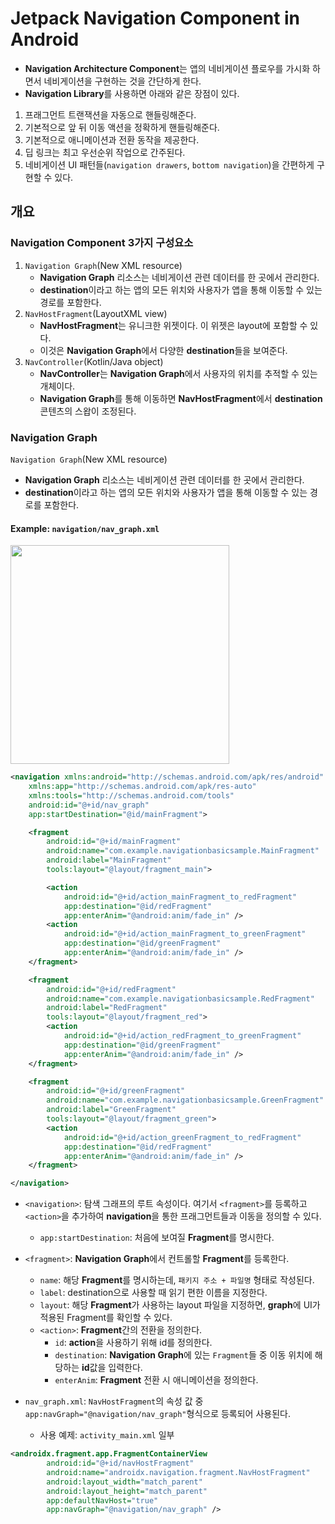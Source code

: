 # Jetpack Navigation Component in Android

- **Navigation Architecture Component**는 앱의 네비게이션 플로우를 가시화 하면서 네비게이션을 구현하는 것을 간단하게 한다.
- **Navigation Library**를 사용하면 아래와 같은 장점이 있다.

1. 프래그먼트 트랜잭션을 자동으로 핸들링해준다.
2. 기본적으로 앞 뒤 이동 액션을 정확하게 핸들링해준다.
3. 기본적으로 애니메이션과 전환 동작을 제공한다.
4. 딥 링크는 최고 우선순위 작업으로 간주된다.
5. 네비게이션 UI 패턴들(`navigation drawers`, `bottom navigation`)을 간편하게 구현할 수 있다.


## 개요
### Navigation Component 3가지 구성요소
1. `Navigation Graph`(New XML resource)
   - **Navigation Graph** 리소스는 네비게이션 관련 데이터를 한 곳에서 관리한다.
   - **destination**이라고 하는 앱의 모든 위치와 사용자가 앱을 통해 이동할 수 있는 경로를 포함한다.
2. `NavHostFragment`(LayoutXML view)
   - **NavHostFragment**는 유니크한 위젯이다. 이 위젯은 layout에 포함할 수 있다.
   - 이것은 **Navigation Graph**에서 다양한 **destination**들을 보여준다.
3. `NavController`(Kotlin/Java object)
   - **NavController**는 **Navigation Graph**에서 사용자의 위치를 추적할 수 있는 개체이다.
   - **Navigation Graph**를 통해 이동하면 **NavHostFragment**에서 **destination** 콘텐츠의 스왑이 조정된다.

### Navigation Graph
`Navigation Graph`(New XML resource)
   - **Navigation Graph** 리소스는 네비게이션 관련 데이터를 한 곳에서 관리한다.
   - **destination**이라고 하는 앱의 모든 위치와 사용자가 앱을 통해 이동할 수 있는 경로를 포함한다.

#### Example: `navigation/nav_graph.xml`

<img src="https://user-images.githubusercontent.com/40654227/179337349-84576877-6e29-49be-aa0c-707686f73e0d.png" height=350/>

``` xml
<navigation xmlns:android="http://schemas.android.com/apk/res/android"
    xmlns:app="http://schemas.android.com/apk/res-auto"
    xmlns:tools="http://schemas.android.com/tools"
    android:id="@+id/nav_graph"
    app:startDestination="@id/mainFragment">

    <fragment
        android:id="@+id/mainFragment"
        android:name="com.example.navigationbasicsample.MainFragment"
        android:label="MainFragment"
        tools:layout="@layout/fragment_main">

        <action
            android:id="@+id/action_mainFragment_to_redFragment"
            app:destination="@id/redFragment"
            app:enterAnim="@android:anim/fade_in" />
        <action
            android:id="@+id/action_mainFragment_to_greenFragment"
            app:destination="@id/greenFragment"
            app:enterAnim="@android:anim/fade_in" />
    </fragment>

    <fragment
        android:id="@+id/redFragment"
        android:name="com.example.navigationbasicsample.RedFragment"
        android:label="RedFragment"
        tools:layout="@layout/fragment_red">
        <action
            android:id="@+id/action_redFragment_to_greenFragment"
            app:destination="@id/greenFragment"
            app:enterAnim="@android:anim/fade_in" />
    </fragment>

    <fragment
        android:id="@+id/greenFragment"
        android:name="com.example.navigationbasicsample.GreenFragment"
        android:label="GreenFragment"
        tools:layout="@layout/fragment_green">
        <action
            android:id="@+id/action_greenFragment_to_redFragment"
            app:destination="@id/redFragment"
            app:enterAnim="@android:anim/fade_in" />
    </fragment>

</navigation>
```

- `<navigation>`: 탐색 그래프의 루트 속성이다. 여기서 `<fragment>`를 등록하고 `<action>`을 추가하여 **navigation**을 통한 프래그먼트들과 이동을 정의할 수 있다.
   - `app:startDestination`: 처음에 보여질 **Fragment**를 명시한다.

- `<fragment>`: **Navigation Graph**에서 컨트롤할 **Fragment**를 등록한다.
	- `name`: 해당 **Fragment**를 명시하는데, `패키지 주소 + 파일명` 형태로 작성된다.
	- `label`: destination으로 사용할 때 읽기 편한 이름을 지정한다.
	- `layout`: 해당 **Fragment**가 사용하는 layout 파일을 지정하면, **graph**에 UI가 적용된 Fragment를 확인할 수 있다.
	- `<action>`: **Fragment**간의 전환을 정의한다.
		- `id`: **action**을 사용하기 위해 id를 정의한다.
		- `destination`: **Navigation Graph**에 있는 `Fragment`들 중 이동 위치에 해당하는 **id**값을 입력한다.
		- `enterAnim`: **Fragment** 전환 시 애니메이션을 정의한다.

- `nav_graph.xml`: `NavHostFragment`의 속성 값 중 `app:navGraph="@navigation/nav_graph"`형식으로 등록되어 사용된다.
   - 사용 예제: `activity_main.xml` 일부
``` xml
<androidx.fragment.app.FragmentContainerView
        android:id="@+id/navHostFragment"
        android:name="androidx.navigation.fragment.NavHostFragment"
        android:layout_width="match_parent"
        android:layout_height="match_parent"
        app:defaultNavHost="true"
        app:navGraph="@navigation/nav_graph" />
``` 
